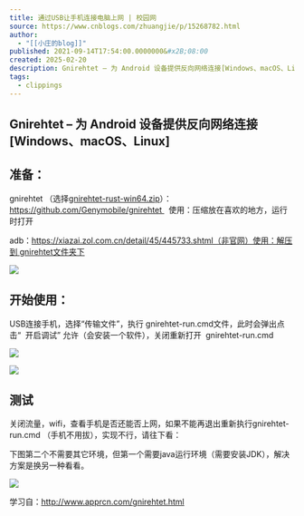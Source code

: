 ```yaml
---
title: 通过USB让手机连接电脑上网 | 校园网
source: https://www.cnblogs.com/zhuangjie/p/15268782.html
author:
  - "[[小庄的blog]]"
published: 2021-09-14T17:54:00.0000000&#x2B;08:00
created: 2025-02-20
description: Gnirehtet – 为 Android 设备提供反向网络连接[Windows、macOS、Linux] 准备： gnirehtet （选择gnirehtet-rust-win64.zip）：https://github.com/Genymobile/gnirehtet 使用：压缩放在喜欢的地方，
tags:
  - clippings
---
```

## Gnirehtet – 为 Android 设备提供反向网络连接\[Windows、macOS、Linux\]

## 准备：

gnirehtet （选择[gnirehtet-rust-win64.zip](https://github.com/Genymobile/gnirehtet/releases/download/v2.5/gnirehtet-rust-win64-v2.5.zip)）：https://github.com/Genymobile/gnirehtet   使用：压缩放在喜欢的地方，运行时打开

adb：https://xiazai.zol.com.cn/detail/45/445733.shtml（非官网）使用：解压到 gnirehtet文件夹下

[![](https://img2020.cnblogs.com/blog/2160655/202112/2160655-20211228170310742-1192479264.png)](https://img2020.cnblogs.com/blog/2160655/202112/2160655-20211228170310742-1192479264.png)

## 开始使用：

USB连接手机，选择“传输文件”，执行 gnirehtet-run.cmd文件，此时会弹出点击“  开启调试” 允许（会安装一个软件），关闭重新打开  gnirehtet-run.cmd 

[![](https://wwwapprcn.macapp8.com/Gnirehtet-2.jpg)](https://wwwapprcn.macapp8.com/Gnirehtet-2.jpg)

[![](https://wwwapprcn.macapp8.com/Gnirehtet-4.png)](https://wwwapprcn.macapp8.com/Gnirehtet-4.png)

## 测试

关闭流量，wifi，查看手机是否还能否上网，如果不能再退出重新执行gnirehtet-run.cmd （手机不用拔），实现不行，请往下看：

下图第二个不需要其它环境，但第一个需要java运行环境（需要安装JDK），解决方案是换另一种看看。

[![](https://img2023.cnblogs.com/blog/2160655/202212/2160655-20221203145051086-1544980219.png)](https://img2023.cnblogs.com/blog/2160655/202212/2160655-20221203145051086-1544980219.png)

学习自：http://www.apprcn.com/gnirehtet.html